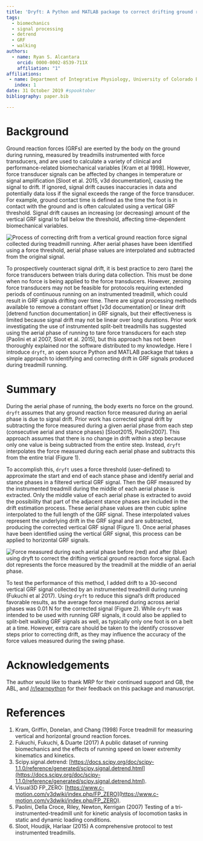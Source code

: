 ```yaml
---
title: 'Dryft: A Python and MATLAB package to correct drifting ground reaction force signals during running'
tags:
  - biomechanics
  - signal processing
  - detrend
  - GRF
  - walking
authors:
  - name: Ryan S. Alcantara
    orcid: 0000-0002-8539-711X
    affiliation: "1"
affiliations:
 - name: Department of Integrative Physiology, University of Colorado Boulder, Boulder CO, USA 
   index: 1
date: 31 October 2019 #spooktober
bibliography: paper.bib

---
```


# Background
Ground reaction forces (GRFs) are exerted by the body on the ground during running, measured by treadmills instrumented
with force transducers, and are used to calculate a variety of clinical and performance-related biomechanical variables
[Kram et al 1998]. However, force transducer signals can be affected by changes in temperature or signal amplification
[Sloot et al. 2015, v3d documentation], causing the signal to drift. If ignored, signal drift causes inaccuracies in
data and potentially data loss if the signal exceeds the range of the force transducer. For example, ground contact
time is defined as the time the foot is in contact with the ground and is often calculated using a vertical GRF
threshold. Signal drift causes an increasing (or decreasing) amount of the vertical GRF signal to fall below the
threshold, affecting time-dependent biomechanical variables.

![Process of correcting drift from a vertical ground reaction force signal collected during treadmill running.
After aerial phases have been identified using a force threshold, aerial phase values are interpolated and subtracted
from the original signal. ](example_JOSS.png)
 
To prospectively counteract signal drift, it is best practice to zero (tare) the force transducers between trials
during data collection. This must be done when no force is being applied to the force transducers. However, zeroing
force transducers may not be feasible for protocols requiring extended periods of continuous running on an instrumented
treadmill, which could result in GRF signals drifting over time. There are signal processing methods available to
remove a constant offset [v3d documentation] or linear drift [detrend function documentation] in GRF signals, but their
effectiveness is limited because signal drift may not be linear over long durations. Prior work investigating the use
of instrumented split-belt treadmills has suggested using the aerial phase of running to tare force transducers for
each step [Paolini et al 2007, Sloot et al. 2015], but this approach has not been thoroughly explained nor the software
distributed to my knowledge. Here I introduce `dryft`, an open source Python and MATLAB package that takes a simple
approach to identifying and correcting drift in GRF signals produced during treadmill running.

# Summary
During the aerial phase of running, the body exerts no force on the ground. `dryft` assumes that any ground
reaction force measured during an aerial phase is due to signal drift. Prior work has corrected signal drift by
subtracting the force measured during a given aerial phase from each step (consecutive aerial and stance phases)
[Sloot2015, Paolini2007]. This approach assumes that there is no change in drift within a step because only one value
is being subtracted from the entire step. Instead, `dryft` interpolates the force measured during each aerial phase and
subtracts this from the entire trial (Figure 1).

To accomplish this, `dryft` uses a force threshold (user-defined) to approximate the start and end of each stance phase
and identify aerial and stance phases in a filtered vertical GRF signal. Then the GRF measured by the instrumented
treadmill during the middle of each aerial phase is extracted. Only the middle value of each aerial phase is extracted
to avoid the possibility that part of the adjacent stance phases are included in the drift estimation process. These
aerial phase values are then cubic spline interpolated to the full length of the GRF signal. These interpolated values
represent the underlying drift in the GRF signal and are subtracted, producing the corrected vertical GRF signal
(Figure 1). Once aerial phases have been identified using the vertical GRF signal, this process can be applied to
horizontal GRF signals.

![Force measured during each aerial phase before (red) and after (blue) using `dryft` to correct the drifting vertical
ground reaction force signal. Each dot represents the force measured by the treadmill at the middle of an aerial phase.](steps2.png)

To test the performance of this method, I added drift to a 30-second vertical GRF signal collected by an instrumented
treadmill during running (Fukuchi et al 2017). Using `dryft` to reduce this signal’s drift produced favorable results, as
the average force measured during across aerial phases was 0.01 N for the corrected signal (Figure 2). While `dryft` was
intended to be used with running GRF signals, it could also be applied to split-belt walking GRF signals as well, as typically
only one foot is on a belt at a time. However, extra care should be taken to the identify crossover steps
prior to correcting drift, as they may influence the accuracy of the force values measured during the swing phase.

# Acknowledgements

The author would like to thank MRP for their continued support and GB, the ABL, and
[/r/learnpython](https://reddit.com/r/learnpython) for their feedback on this package and manuscript.

# References
1. Kram, Griffin, Donelan, and Chang (1998) Force treadmill for measuring vertical and horizontal ground reaction forces.
2. Fukuchi, Fukuchi, & Duarte (2017) A public dataset of running biomechanics and the effects of running speed on lower
extremity kinematics and kinetics.
3. Scipy.signal.detrend: [https://docs.scipy.org/doc/scipy-1.1.0/reference/generated/scipy.signal.detrend.html](https://docs.scipy.org/doc/scipy-1.1.0/reference/generated/scipy.signal.detrend.html).
4. Visual3D FP_ZERO: [https://www.c-motion.com/v3dwiki/index.php/FP_ZERO](https://www.c-motion.com/v3dwiki/index.php/FP_ZERO).
5. Paolini, Della Croce, Riley, Newton, Kerrigan (2007) Testing of a tri-instrumented-treadmill unit for kinetic analysis
of locomotion tasks in static and dynamic loading conditions.
6. Sloot, Houdijk, Harlaar (2015) A comprehensive protocol to test instrumented treadmills.